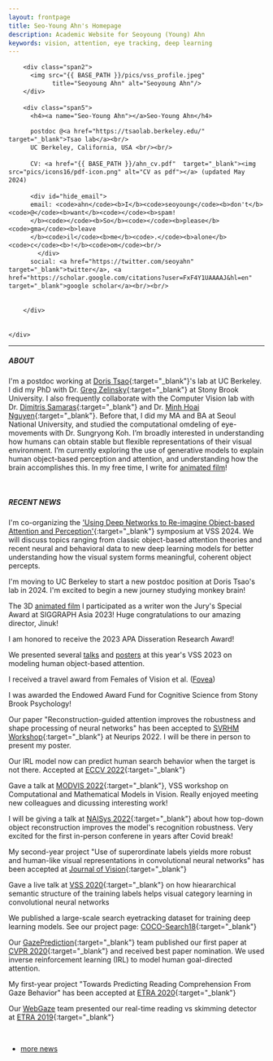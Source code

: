 ```yaml
---
layout: frontpage
title: Seo-Young Ahn's Homepage
description: Academic Website for Seoyoung (Young) Ahn
keywords: vision, attention, eye tracking, deep learning
---
```



<div class="container">
    <div class="row-fluid">
        
        <div class="span2">
          <img src="{{ BASE_PATH }}/pics/vss_profile.jpeg"
                title="Seoyoung Ahn" alt="Seoyoung Ahn"/>
        </div>

        <div class="span5">
          <h4><a name="Seo-Young Ahn"></a>Seo-Young Ahn</h4>

<!--           final-year PhD student @<a href="https://you.stonybrook.edu/zelinsky/who-we-are/" target="_blank">eyecog lab</a><br/>
          Stony Brook University, New York, USA <br/><br/> -->
          postdoc @<a href="https://tsaolab.berkeley.edu/" target="_blank">Tsao lab</a><br/>
          UC Berkeley, California, USA <br/><br/>

          CV: <a href="{{ BASE_PATH }}/ahn_cv.pdf"  target="_blank"><img src="pics/icons16/pdf-icon.png" alt="CV as pdf"></a> (updated May 2024)

          <div id="hide_email">
          email: <code>ahn</code><b>I</b><code>seoyoung</code><b>don't</b><code>@</code><b>want</b><code></code><b>spam!
          </b><code></code><b>So</b><code></code><b>please</b><code>gma</code><b>leave
          </b><code>il</code><b>me</b><code>.</code><b>alone</b><code>c</code><b>!</b><code>om</code><br/>
            </div>
          social: <a href="https://twitter.com/seoyahn" target="_blank">twitter</a>, <a href="https://scholar.google.com/citations?user=FxF4Y1UAAAAJ&hl=en" target="_blank">google scholar</a><br/><br/>

        
        </div>


    </div>
</div>


<!-- <h5><a name="About"></a>ABOUT</h5>
I’m broadly interested in understanding how humans can obtain stable but flexible representations of their visual environment. I try to understand this question by building an artificial vision system that is more human-like!<br/><br/> -->

<!-- <h5><a name="Recent News"></a>RECENT NEWS</h5>

I was awarded a fellowship from the Stony Brook University Endowed Award Fund for Cognitive Science. This award will greatly help my phd disseration research!<br/>

Our paper "Reconstruction-guided attention improves the robustness and shape processing of neural networks" has been accepted to <a href="https://openreview.net/forum?id=tmvg0VIHTDr&noteId=u48ShDUHey">SVRHM workshop</a> at Neurips 2022. I will be there in person to present my poster.<br/>

Our IRL model now can predict human search behavior when the target is not there. Accepted at <a href="https://arxiv.org/abs/2207.01166">ECCV</a><br/>

Gave a talk at <a href="https://www.purdue.edu/conferences/events/modvis/index.php">MODVIS</a>, VSS workshop on Computational and Mathematical Models in Vision. Really enjoyed meeting new colleagues and dicussing interesting work!<br/>

I will be giving a talk at <a href="https://meetings.cshl.edu/abstracts.aspx?meet=NAISYS&year=22">NAISys 2022</a> about how top-down object reconstruction improves the model's recognition robustness. Very excited for the first in-person conferene in years after Covid break!<br/>

My second-year project "Use of superordinate labels yields more robust and human-like visual representations in convolutional neural networks" has been accepted at <a href="https://jov.arvojournals.org/article.aspx?articleid=2778207">Journal of Vision</a><br/>

Gave a live talk at <a href="https://jov.arvojournals.org/article.aspx?articleid=2771677">VSS 2020</a> on how hieararchical semantic structure of the training labels helps visual category learning in convolutional neural networks<br/>

We published a large-scale search eyetracking dataset for training deep learning models. See our project page: <a href="https://sites.google.com/view/cocosearch/">COCO-Search18</a><br/>

Our <a href="https://ai.stonybrook.edu/about-us/News/Eye-catching-12M-NSF-award-CS-and-Psychology-Researchers">GazePrediction</a> team published our first paper at <a href="https://openaccess.thecvf.com/content_CVPR_2020/papers/Yang_Predicting_Goal-Directed_Human_Attention_Using_Inverse_Reinforcement_Learning_CVPR_2020_paper.pdf">CVPR</a> and received best paper nomination. We used inverse reinforcement learning (IRL) to model human goal-directed attention.<br/>

My first-year project "Towards Predicting Reading Comprehension From Gaze Behavior" has been accepted at <a href="https://arxiv.org/abs/2207.01166">ECCV</a>[ETRA 2020](https://dl.acm.org/doi/10.1145/3379156.3391335)<br/>

Our <a href="https://www3.cs.stonybrook.edu/~arunab/gaze/index.html">WebGaze</a> team presented our real-time reading vs skimming detector at <a href="https://dl.acm.org/doi/10.1145/3314111.3319916">ETRA 2019</a><br/> -->



---

##### ABOUT
I'm a postdoc working at [Doris Tsao](https://tsaolab.berkeley.edu/){:target="_blank"}'s lab at UC Berkeley. I did my PhD with Dr. [Greg Zelinsky](https://you.stonybrook.edu/zelinsky/who-we-are/){:target="_blank"} at Stony Brook University. I also frequently collaborate with the Computer Vision lab with Dr. [Dimitris Samaras](https://www3.cs.stonybrook.edu/~samaras/){:target="_blank"} and Dr. [Minh Hoai Nguyen](https://www3.cs.stonybrook.edu/~minhhoai/){:target="_blank"}. Before that, I did my MA and BA at Seoul National University, and studied the computational omdeling of eye-movements with Dr. Sungryong Koh. I’m broadly interested in understanding how humans can obtain stable but flexible representations of their visual environment. I’m currently exploring the use of generative models to explain human object-based perception and attention, and understanding how the brain accomplishes this. In my free time, I write for [animated film](https://jinukchoi.com/hairuniverse)!


<br/>

##### RECENT NEWS

I'm co-organizing the ['Using Deep Networks to Re-imagine Object-based Attention and Perception'](https://www.visionsciences.org/symposia/?sym=21){:target="_blank"} symposium at VSS 2024. We will discuss topics ranging from classic object-based attention theories and recent neural and behavioral data to new deep learning models for better understanding how the visual system forms meaningful, coherent object percepts.

I'm moving to UC Berkeley to start a new postdoc position at Doris Tsao's lab in 2024. I'm excited to begin a new journey studying monkey brain!

The 3D [animated film](https://jinukchoi.com/hairuniverse) I participated as a writer won the Jury's Special Award at SIGGRAPH Asia 2023! Huge congratulations to our amazing director, Jinuk! 

I am honored to receive the 2023 APA Disseration Research Award!

We presented several [talks](https://www.visionsciences.org/presentation/?id=5129) and [posters](https://www.visionsciences.org/presentation/?id=5978) at this year's VSS 2023 on modeling human object-based attention. 

I received a travel award from Females of Vision et al. ([Fovea](http://www.foveavision.org/))

I was awarded the Endowed Award Fund for Cognitive Science from Stony Brook Psychology!

Our paper "Reconstruction-guided attention improves the robustness and shape processing of neural networks" has been accepted to [SVRHM Workshop](https://openreview.net/forum?id=tmvg0VIHTDr&noteId=u48ShDUHey){:target="_blank"} at Neurips 2022. I will be there in person to present my poster.

Our IRL model now can predict human search behavior when the target is not there. Accepted at [ECCV 2022](https://arxiv.org/abs/2207.01166){:target="_blank"}

Gave a talk at [MODVIS 2022](https://www.purdue.edu/conferences/events/modvis/index.php){:target="_blank"}, VSS workshop on Computational and Mathematical Models in Vision. Really enjoyed meeting new colleagues and dicussing interesting work!

I will be giving a talk at [NAISys 2022](https://meetings.cshl.edu/abstracts.aspx?meet=NAISYS&year=22){:target="_blank"} about how top-down object reconstruction improves the model's recognition robustness. Very excited for the first in-person conferene in years after Covid break!

My second-year project "Use of superordinate labels yields more robust and human-like visual representations in convolutional neural networks" has been accepted at [Journal of Vision](https://jov.arvojournals.org/article.aspx?articleid=2778207){:target="_blank"}

Gave a live talk at [VSS 2020](https://jov.arvojournals.org/article.aspx?articleid=2771677){:target="_blank"} on how hieararchical semantic structure of the training labels helps visual category learning in convolutional neural networks

We published a large-scale search eyetracking dataset for training deep learning models. See our project page: [COCO-Search18](https://sites.google.com/view/cocosearch/){:target="_blank"}

Our [GazePrediction](https://ai.stonybrook.edu/about-us/News/Eye-catching-12M-NSF-award-CS-and-Psychology-Researchers){:target="_blank"} team published our first paper at [CVPR 2020](https://openaccess.thecvf.com/content_CVPR_2020/papers/Yang_Predicting_Goal-Directed_Human_Attention_Using_Inverse_Reinforcement_Learning_CVPR_2020_paper.pdf){:target="_blank"} and received best paper nomination. We used inverse reinforcement learning (IRL) to model human goal-directed attention.

My first-year project "Towards Predicting Reading Comprehension From Gaze Behavior" has been accepted at [ETRA 2020](https://dl.acm.org/doi/10.1145/3379156.3391335){:target="_blank"}

Our [WebGaze](https://www3.cs.stonybrook.edu/~arunab/gaze/index.html) team presented our real-time reading vs skimming detector at [ETRA 2019](https://dl.acm.org/doi/10.1145/3314111.3319916){:target="_blank"}


<br/>
<div class="navbar-centered">
  <div class="navbar-inner-centered">
      <ul class="nav">
          <li><a href="{{ BASE_PATH }}/pages/morenews.html">more news</a></li>
      </ul>
  </div>
</div>




